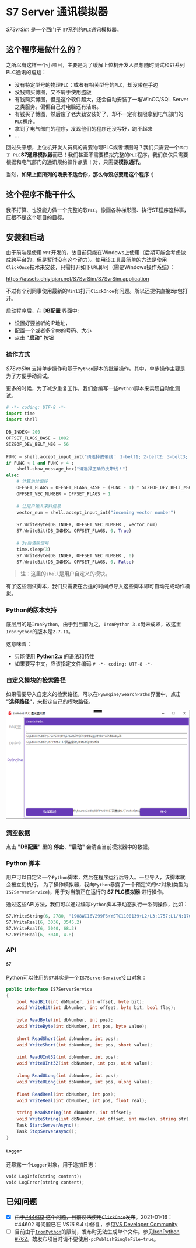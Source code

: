 
# S7 Server 通讯模拟器

*S7SvrSim* 是一个西门子 `S7`系列的`PLC`通讯模拟器。

## 这个程序是做什么的？

之所以有这样一个小项目，主要是为了缓解上位机开发人员想随时测试和`S7`系列PLC通讯的尴尬：

- 没有特定型号的物理`PLC`；或者有相关型号的`PLC`，却没带在手边
- 没钱购买博图，又不屑于使用盗版
- 有钱购买博图，但是这个软件超大，还会自动安装了一堆WinCC/SQL Server之类服务。偏偏自己对电脑还有洁癖。
- 有钱买了博图，然后废了老大劲安装好了，却不一定有权限拿到电气部门的`PLC`程序。
- 拿到了电气部门的程序，发现他们的程序还没写好，跑不起来
- ...

回过头来想，上位机开发人员真的需要物理PLC或者博图吗？我们只需要一个`西门子 PLC`**S7通讯模拟器**而已！我们甚至不需要模拟完整的`PLC`程序，我们仅仅只需要根据和电气部门的通讯规约操作点表！对，只需要**模拟通讯**。

当然，**如果上面所列的场景不适合你，那么你没必要用这个程序** :) 

## 这个程序不能干什么

我不打算、也没能力做一个完整的软`PLC`。像画各种梯形图、执行ST程序这种事，压根不是这个项目的目标。

## 安装和启动

由于前端是使用 `WPF`开发的，故目前只能在Windows上使用（后期可能会考虑做成跨平台的，但是暂时没有这个动力）。使用该工具最简单的方法是使用`ClickOnce`技术来安装，只需打开如下`URL`即可（需要Windows操作系统）：

https://assets.chiyiqian.net/S7SvrSim/S7SvrSim.application


不过有个别同事使用最新的`Win11`打开`ClickOnce`有问题。所以还提供直接zip包打开。

启动程序后，在 **DB配置** 界面中:
- 设置好要监听的IP地址，
- 配置一个或者多个`DB`的号码、大小
- 点击 **"启动"** 按钮


### 操作方式

*S7SvcSim* 支持单步操作和基于`Python`脚本的批量操作。其中，单步操作主要是为了方便手动调试。

更多的时候，为了减少重复工作，我们会编写一些`Python`脚本来实现自动化测试。

```python
# -*- coding: UTF-8 -*-
import time
import shell  

DB_INDEX= 200
OFFSET_FLAGS_BASE = 1082  
SIZEOF_DEV_BELT_MSG = 56

FUNC = shell.accept_input_int("请选择皮带线： 1-belt1; 2-belt2; 3-belt3; 4-belt4")
if FUNC < 1 and FUNC > 4 :
    shell.show_message_box("请选择正确的皮带线！")
else:
	# 计算地址偏移
    OFFSET_FLAGS = OFFSET_FLAGS_BASE + (FUNC - 1) * SIZEOF_DEV_BELT_MSG
    OFFSET_VEC_NUMBER = OFFSET_FLAGS + 1

	# 让用户输入来料信息
    vector_num = shell.accept_input_int("incoming vector number")

    S7.WriteByte(DB_INDEX, OFFSET_VEC_NUMBER , vector_num)
    S7.WriteBit(DB_INDEX, OFFSET_FLAGS, 0, True)

	# 3s后清除信号
    time.sleep(3)
    S7.WriteByte(DB_INDEX, OFFSET_VEC_NUMBER , 0)
    S7.WriteBit(DB_INDEX, OFFSET_FLAGS, 0, False) 
```

> 注：这里的`shell`是用户自定义的模块。

有了这些测试脚本，我们只需要在合适的时间点导入这些脚本即可自动完成动作模拟。


### Python的版本支持

底层用的是`IronPython`，由于到目前为之，`IronPython 3.x`尚未成熟，故这里`IronPython`的版本是`2.7.11`。

这意味着：
- 只能使用 **Python2.x** 的语法和特性
- 如果要写中文，应该指定文件编码 `# -*- coding: UTF-8 -*-`

### 自定义模块的检索路径

如果需要导入自定义的检索路径，可以在`PyEngine/SearchPaths`界面中，点击 **"选择路径"**，来指定自己的模块路径。

![search_path](./docs/configure_search_paths.PNG)

### 清空数据

点击 **"DB配置"** 里的 **停止**、**"启动"** 会清空当前模拟器中的数据。

### Python 脚本

用户可以自定义一个`Python`脚本，然后在程序运行后导入。一旦导入，该脚本就会被立刻执行。
为了操作模拟器，我向`Python`暴露了一个预定义的`S7`对象(类型为`IS7ServerService`)，用于对当前正在运行的 **S7 PLC模拟器** 进行操作。

通过这些API方法，我们可以通过编写`Python`脚本来动态执行一系列操作，比如：

```python
S7.WriteString(6, 2780, "1908WC16V299F6+YSTC1100139+L2/L3:1757;L1/N:1762;")
S7.WriteReal(6, 3036, 3545.2)
S7.WriteReal(6, 3040, 68.3)
S7.WriteReal(6, 3040, 4.8)
```

### API

#### `S7`

Python可以使用的`S7`其实是一个`IS7ServerService`接口对象：

```C#
public interface IS7ServerService
{
    bool ReadBit(int dbNumber, int offset, byte bit);
    void WriteBit(int dbNumber, int offset, byte bit, bool flag);

    byte ReadByte(int dbNumber, int pos);
	void WriteByte(int dbNumber, int pos, byte value);

	short ReadShort(int dbNumber, int pos);
	void WriteShort(int dbNumber, int pos, short value);

	uint ReadUInt32(int dbNumber, int pos);
	void WriteUInt32(int dbNumber, int pos, uint value);

	ulong ReadULong(int dbNumber, int pos);
	void WriteULong(int dbNumber, int pos, ulong value);

	float ReadReal(int dbNumber, int pos);
	void WriteReal(int dbNumber, int pos, float real);

	string ReadString(int dbNumber, int offset);
	void WriteString(int dbNumber, int offset, int maxlen, string str);
	Task StartServerAsync();
	Task StopServerAsync();
}
```

#### `Logger`

还暴露一个`Logger`对象，用于追加日志：
```
void LogInfo(string content);
void LogError(string content);
```



## 已知问题

- [X] <del>由于[#44602](https://github.com/dotnet/runtime/issues/44602#issuecomment-726472185) 这个问题，目前没法使用`ClickOnce`发布</del>。2021-01-16：#44602 号问题已在 *VS16.8.4* 中修复，参见[VS Developer Community](https://developercommunity2.visualstudio.com/t/A-NET-Core-31-or-NET-50-application-/1248873)
- [ ] 目前由于[`IronPython`](https://ironpython.net/)的限制，发布时无法生成单个文件。参见[IronPython #762](https://github.com/IronLanguages/ironpython2/issues/762)。故发布项目时请不要使用`-p:PublishSingleFile=true`。
